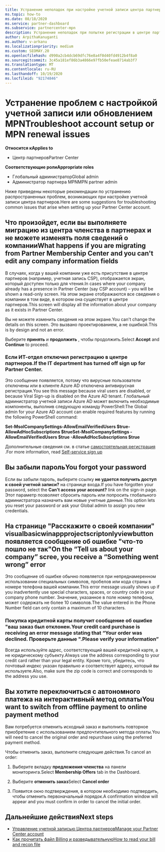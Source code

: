 ```yaml
---
title: Устранение неполадок при настройке учетной записи центра партнеров или проблем с продлением MPN
ms.topic: how-to
ms.date: 08/18/2020
ms.service: partner-dashboard
ms.subservice: partnercenter-mpn
description: Устранение неполадок при попытке регистрации в центре партнеров. Ответы на проблемы с методами оплаты, забытыми паролями и др.
author: ArpithaKanuganti
ms.author: v-arkanu
ms.localizationpriority: medium
ms.custom: SEOMAY.20
ms.openlocfilehash: d990a2cb4dcb69dfc76e8a4f0d40fd4912b4f8a0
ms.sourcegitcommit: 3c45a181ef86b3a4866e97fb50efeae8714ab3f7
ms.translationtype: MT
ms.contentlocale: ru-RU
ms.lasthandoff: 10/19/2020
ms.locfileid: "92174846"
---
```

# <a name="troubleshoot-account-setup-or-mpn-renewal-issues"></a><span data-ttu-id="f7805-104">Устранение проблем с настройкой учетной записи или обновлением MPN</span><span class="sxs-lookup"><span data-stu-id="f7805-104">Troubleshoot account setup or MPN renewal issues</span></span>

<span data-ttu-id="f7805-105">**Относится к**</span><span class="sxs-lookup"><span data-stu-id="f7805-105">**Applies to**</span></span>

- <span data-ttu-id="f7805-106">Центр партнеров</span><span class="sxs-lookup"><span data-stu-id="f7805-106">Partner Center</span></span>
 
<span data-ttu-id="f7805-107">**Соответствующие роли**</span><span class="sxs-lookup"><span data-stu-id="f7805-107">**Appropriate roles**</span></span>

- <span data-ttu-id="f7805-108">Глобальный администратор</span><span class="sxs-lookup"><span data-stu-id="f7805-108">Global admin</span></span>
- <span data-ttu-id="f7805-109">Администратор партнера MPN</span><span class="sxs-lookup"><span data-stu-id="f7805-109">MPN partner admin</span></span> 
 
<span data-ttu-id="f7805-110">Ниже приведены некоторые рекомендации по устранению распространенных проблем, возникающих при настройке учетной записи центра партнеров.</span><span class="sxs-lookup"><span data-stu-id="f7805-110">Here are some suggestions for troubleshooting common issues that arise when setting up your Partner Center account.</span></span>

## <a name="what-happens-if-you-are-migrating-from-partner-membership-center-and-you-cant-edit-any-company-information-fields"></a><span data-ttu-id="f7805-111">Что произойдет, если вы выполняете миграцию из центра членства в партнерах и не можете изменять поля сведений о компании</span><span class="sxs-lookup"><span data-stu-id="f7805-111">What happens if you are migrating from Partner Membership Center and you can't edit any company information fields</span></span>

<span data-ttu-id="f7805-112">В случаях, когда у вашей компании уже есть присутствие в центре партнеров (например, учетная запись CSP), отображается экран, который доступен только для чтения.</span><span class="sxs-lookup"><span data-stu-id="f7805-112">In cases where your company already has a presence in Partner Center (say CSP account) – you will be shown a read-only screen.</span></span> <span data-ttu-id="f7805-113">На этом экране отображаются все сведения о компании в том виде, в котором она существует в центре партнеров.</span><span class="sxs-lookup"><span data-stu-id="f7805-113">This screen will display all the information about your company as it exists in Partner Center.</span></span>

<span data-ttu-id="f7805-114">Вы не можете изменить сведения на этом экране.</span><span class="sxs-lookup"><span data-stu-id="f7805-114">You can't change the details on this screen.</span></span> <span data-ttu-id="f7805-115">Это вызвано проектированием, а не ошибкой.</span><span class="sxs-lookup"><span data-stu-id="f7805-115">This is by design and not an error.</span></span>

<span data-ttu-id="f7805-116">Выберите **принять** и **продолжить** , чтобы продолжить.</span><span class="sxs-lookup"><span data-stu-id="f7805-116">Select **Accept** and **Continue** to proceed.</span></span>


### <a name="if-the-it-department-has-turned-off-sign-up-for-partner-center"></a><span data-ttu-id="f7805-117">Если ИТ-отдел отключил регистрацию в **центре партнеров**.</span><span class="sxs-lookup"><span data-stu-id="f7805-117">If the IT department has turned off **sign up for Partner Center**.</span></span>

<span data-ttu-id="f7805-118">Это сообщение появляется, потому что вирусные пользователи отключены или в клиенте Azure AD отключена антивирусная регистрация.</span><span class="sxs-lookup"><span data-stu-id="f7805-118">You see this message because viral users are disabled, or because Viral Sign-up is disabled on the Azure AD tenant.</span></span> <span data-ttu-id="f7805-119">Глобальный администратор учетной записи Azure AD может включить необходимые компоненты, выполнив следующую команду PowerShell:</span><span class="sxs-lookup"><span data-stu-id="f7805-119">The Global admin for your Azure AD account can enable required features by running the following PowerShell command:</span></span>

<span data-ttu-id="f7805-120">**Set-MsolCompanySettings-AllowEmailVerifiedUsers $true-AllowAdHocSubscriptions $true**</span><span class="sxs-lookup"><span data-stu-id="f7805-120">**Set-MsolCompanySettings -AllowEmailVerifiedUsers $true -AllowAdHocSubscriptions $true**</span></span>

<span data-ttu-id="f7805-121">Дополнительные сведения см. в статье [самостоятельная регистрация](/azure/active-directory/users-groups-roles/directory-self-service-signup) .</span><span class="sxs-lookup"><span data-stu-id="f7805-121">For more information, read [Self-service sign up](/azure/active-directory/users-groups-roles/directory-self-service-signup)</span></span>

## <a name="you-forgot-your-password"></a><span data-ttu-id="f7805-122">Вы забыли пароль</span><span class="sxs-lookup"><span data-stu-id="f7805-122">You forgot your password</span></span>

<span data-ttu-id="f7805-123">Если вы забыли пароль, выберите ссылку **не удается получить доступ к своей учетной записи?** на странице входа.</span><span class="sxs-lookup"><span data-stu-id="f7805-123">If you have forgotten your password, select the **Can't access your account?** link on the sign-in page.</span></span> <span data-ttu-id="f7805-124">Этот параметр позволяет сбросить пароль или попросить глобального администратора назначить вам новые учетные данные.</span><span class="sxs-lookup"><span data-stu-id="f7805-124">This option lets you reset your password or ask your Global admin to assign you new credentials.</span></span>

## <a name="on-the-tell-us-about-your-company-scree-you-receive-a-something-went-wrong-error"></a><span data-ttu-id="f7805-125">На странице "Расскажите о своей компании" visualbasicwinappprojectscriptonlyviewbutton появляется сообщение об ошибке "что-то пошло не так"</span><span class="sxs-lookup"><span data-stu-id="f7805-125">On the “Tell us about your company” scree, you receive a “Something went wrong” error</span></span>

<span data-ttu-id="f7805-126">Это сообщение об ошибке обычно появляется при непреднамеренном использовании специальных символов, пробелов или кода страны в номере телефона вашей компании.</span><span class="sxs-lookup"><span data-stu-id="f7805-126">This error message usually shows up if you inadvertently use special characters, spaces, or country code in your company phone number.</span></span> <span data-ttu-id="f7805-127">Значение, указанное в поле номер телефона, может содержать не более 10 символов.</span><span class="sxs-lookup"><span data-stu-id="f7805-127">The value entered in the Phone Number field can only contain a maximum of 10 characters.</span></span>


### <a name="your-credit-card-purchase-is-receiving-an-error-message-stating-that-your-order-was-declined-please-verify-your-information"></a><span data-ttu-id="f7805-128">Покупка кредитной карты получит сообщение об ошибке "ваш заказ был отклонен.</span><span class="sxs-lookup"><span data-stu-id="f7805-128">Your credit card purchase is receiving an error message stating that “Your order was declined.</span></span> <span data-ttu-id="f7805-129">Проверьте данные ".</span><span class="sxs-lookup"><span data-stu-id="f7805-129">Please verify your information”</span></span>


<span data-ttu-id="f7805-130">Всегда используйте адрес, соответствующий вашей кредитной карте, а не юридическому субъекту.</span><span class="sxs-lookup"><span data-stu-id="f7805-130">Always use the address corresponding to your credit card rather than your legal entity.</span></span> <span data-ttu-id="f7805-131">Кроме того, убедитесь, что почтовый индекс указан правильно и соответствует адресу, который вы используете.</span><span class="sxs-lookup"><span data-stu-id="f7805-131">Also, make sure the zip code is correct and corresponds to the address you use.</span></span>

## <a name="you-want-to-switch-from-offline-payment-to-online-payment-method"></a><span data-ttu-id="f7805-132">Вы хотите переключиться с автономного платежа на интерактивный метод оплаты</span><span class="sxs-lookup"><span data-stu-id="f7805-132">You want to switch from offline payment to online payment method</span></span> 

<span data-ttu-id="f7805-133">Вам потребуется отменить исходный заказ и выполнить повторное приобретение с использованием предпочтительного метода оплаты.</span><span class="sxs-lookup"><span data-stu-id="f7805-133">You will need to cancel the original order and repurchase using the preferred payment method.</span></span>

<span data-ttu-id="f7805-134">Чтобы отменить заказ, выполните следующие действия.</span><span class="sxs-lookup"><span data-stu-id="f7805-134">To cancel an order:</span></span>

1. <span data-ttu-id="f7805-135">Выберите вкладку **предложения членства** на панели мониторинга.</span><span class="sxs-lookup"><span data-stu-id="f7805-135">Select **Membership Offers** tab in the Dashboard.</span></span>

2. <span data-ttu-id="f7805-136">Выберите **отменить заказ**</span><span class="sxs-lookup"><span data-stu-id="f7805-136">Select **Cancel order**</span></span>

3. <span data-ttu-id="f7805-137">Появится окно подтверждения, в котором необходимо подтвердить, чтобы отменить первоначальный порядок.</span><span class="sxs-lookup"><span data-stu-id="f7805-137">A confirmation window will appear and you must confirm in order to cancel the initial order.</span></span>

## <a name="next-steps"></a><span data-ttu-id="f7805-138">Дальнейшие действия</span><span class="sxs-lookup"><span data-stu-id="f7805-138">Next steps</span></span>

- [<span data-ttu-id="f7805-139">Управление учетной записью Центра партнеров</span><span class="sxs-lookup"><span data-stu-id="f7805-139">Manage your Partner Center account</span></span>](partner-center-account-setup.md)
- [<span data-ttu-id="f7805-140">Как прочитать файл Billing и разведывательную</span><span class="sxs-lookup"><span data-stu-id="f7805-140">How to read your bill and recon file</span></span>](read-your-bill.md)
